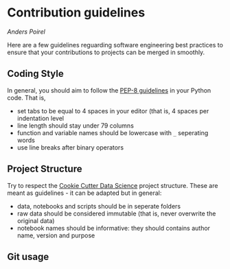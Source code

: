 # Contribution guidelines
*Anders Poirel*

Here are a few guidelines reguarding software engineering best practices to ensure that your contributions to projects can be merged in smoothly.

## Coding Style

In general, you should aim to follow the [PEP-8 guidelines](https://www.python.org/dev/peps/pep-0008/) in your Python code. That is,

- set tabs to be equal to 4 spaces in your editor (that is, 4 spaces per indentation level
- line length should stay under 79 columns
- function and variable names should be lowercase with `_` seperating words
- use line breaks after binary operators

## Project Structure

Try to respect the [Cookie Cutter Data Science](https://drivendata.github.io/cookiecutter-data-science/) project structure. These are meant as guidelines - it can be adapted  but in general:
- data, notebooks and scripts should be in seperate folders
- raw data should be considered immutable (that is, never overwrite the original data)
- notebook names should be informative: they should contains author name, version and purpose

## Git usage
